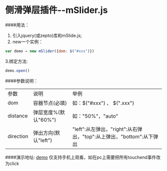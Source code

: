# 侧滑弹层插件--mSlider.js

####用法：
1. 引入jquery(或zepto)库和mSlide.js;
2. new一个实例：
```javascript
var demo = new mSlider({dom: $("#xxx")})
```
 3.绑定方法:
```javascript
demo.open()
```

####参数说明：
<table>
<tbody>
<tr>
<td>参数</td>
<td>说明</td>
<td>举例</td>
</tr>
<tr>
<td>dom</td>
<td>容器节点(必填)</td>
<td>如：$("#xxx") 、 $(".xxx")</td>
</tr>
<tr>
<td>distance</td>
<td>弹层宽度%(默认"60%")</td>
<td>如："50%"，"auto"</td>
</tr>
<tr>
<td>direction</td>
<td>弹出方向(默认"left")</td>
<td>"left":从左弹出，"right":从右弹出，"top":从上弹出，"bottom":从下弹出</td>
</tr>
</tbody>
</table>

####演示地址: [demo](http://denghao.me/demo/2016/mslider.html) 
仅支持手机上观看，如在pc上需要把所有touchend事件改为click
